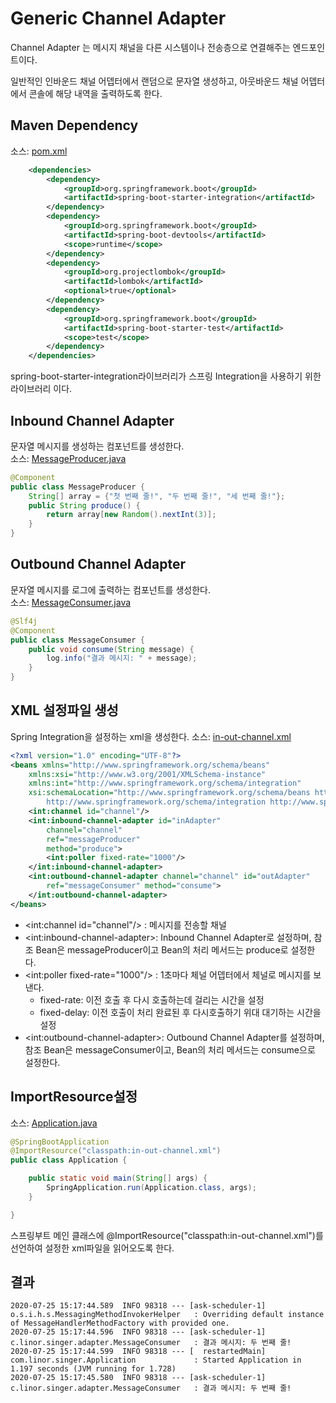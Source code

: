 # Generic Channel Adapter
Channel Adapter 는 메시지 채널을 다른 시스템이나 전송층으로 연결해주는 엔드포인트이다.  

일반적인 인바운드 채널 어뎁터에서 랜덤으로 문자열 생성하고, 아웃바운드 채널 어뎁터에서 콘솔에 해당 내역을 출력하도록 한다.  

## Maven Dependency
소스: [pom.xml](pom.xml)  
```xml
	<dependencies>
		<dependency>
			<groupId>org.springframework.boot</groupId>
			<artifactId>spring-boot-starter-integration</artifactId>
		</dependency>
		<dependency>
			<groupId>org.springframework.boot</groupId>
			<artifactId>spring-boot-devtools</artifactId>
			<scope>runtime</scope>
		</dependency>
		<dependency>
			<groupId>org.projectlombok</groupId>
			<artifactId>lombok</artifactId>
			<optional>true</optional>
		</dependency>
		<dependency>
			<groupId>org.springframework.boot</groupId>
			<artifactId>spring-boot-starter-test</artifactId>
			<scope>test</scope>
		</dependency>
	</dependencies>
```
spring-boot-starter-integration라이브러리가 스프링 Integration을 사용하기 위한 라이브러리 이다.

## Inbound Channel Adapter
문자열 메시지를 생성하는 컴포넌트를 생성한다.  
소스: [MessageProducer.java](src/main/java/com/linor/singer/adapter/MessageProducer.java)
```java
@Component
public class MessageProducer {
	String[] array = {"첫 번째 줄!", "두 번째 줄!", "세 번째 줄!"};
	public String produce() {
		return array[new Random().nextInt(3)];
	}
}
```

## Outbound Channel Adapter
문자열 메시지를 로그에 출력하는 컴포넌트를 생성한다.  
소스: [MessageConsumer.java](src/main/java/com/linor/singer/adapter/MessageConsumer.java)
```java
@Slf4j
@Component
public class MessageConsumer {
	public void consume(String message) {
		log.info("결과 메시지: " + message);
	}
}
```

## XML 설정파일 생성
Spring Integration을 설정하는 xml을 생성한다.
소스: [in-out-channel.xml](src/main/resources/in-out-channel.xml)
```xml
<?xml version="1.0" encoding="UTF-8"?>
<beans xmlns="http://www.springframework.org/schema/beans"
	xmlns:xsi="http://www.w3.org/2001/XMLSchema-instance"
	xmlns:int="http://www.springframework.org/schema/integration"
	xsi:schemaLocation="http://www.springframework.org/schema/beans http://www.springframework.org/schema/beans/spring-beans.xsd
		http://www.springframework.org/schema/integration http://www.springframework.org/schema/integration/spring-integration-5.2.xsd">
	<int:channel id="channel"/>
	<int:inbound-channel-adapter id="inAdapter" 
		channel="channel"
		ref="messageProducer"
		method="produce">
		<int:poller fixed-rate="1000"/>
	</int:inbound-channel-adapter>
	<int:outbound-channel-adapter channel="channel" id="outAdapter"
		ref="messageConsumer" method="consume">
	</int:outbound-channel-adapter>
</beans>
```
- <int:channel id="channel"/> : 메시지를 전송할 채널
- &lt;int:inbound-channel-adapter&gt;: Inbound Channel Adapter로 설정하며, 참조 Bean은 messageProducer이고 Bean의 처리 메서드는 produce로 설정한다.
- <int:poller fixed-rate="1000"/> : 1초마다 체널 어뎁터에서 체널로 메시지를 보낸다.  
  - fixed-rate: 이전 호출 후 다시 호출하는데 걸리는 시간을 설정  
  - fixed-delay: 이전 호출이 처리 완료된 후 다시호출하기 위대 대기하는 시간을 설정
- &lt;int:outbound-channel-adapter&gt;: Outbound Channel Adapter를 설정하며, 참조 Bean은 messageConsumer이고, Bean의 처리 메서드는 consume으로 설정한다.

## ImportResource설정
소스: [Application.java](src/main/java/com/linor/singer/Application.java)  
```java
@SpringBootApplication
@ImportResource("classpath:in-out-channel.xml")
public class Application {

	public static void main(String[] args) {
		SpringApplication.run(Application.class, args);
	}

}
```
스프링부트 메인 클래스에 @ImportResource("classpath:in-out-channel.xml")를 선언하여 설정한 xml파일을 읽어오도록 한다.  

## 결과
```log
2020-07-25 15:17:44.589  INFO 98318 --- [ask-scheduler-1] o.s.i.h.s.MessagingMethodInvokerHelper   : Overriding default instance of MessageHandlerMethodFactory with provided one.
2020-07-25 15:17:44.596  INFO 98318 --- [ask-scheduler-1] c.linor.singer.adapter.MessageConsumer   : 결과 메시지: 두 번째 줄!
2020-07-25 15:17:44.599  INFO 98318 --- [  restartedMain] com.linor.singer.Application             : Started Application in 1.197 seconds (JVM running for 1.728)
2020-07-25 15:17:45.580  INFO 98318 --- [ask-scheduler-1] c.linor.singer.adapter.MessageConsumer   : 결과 메시지: 두 번째 줄!
```
